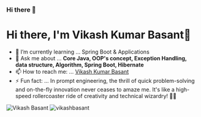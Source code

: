 ### Hi there 👋

<!--
**vikashbasant/vikashbasant** is a ✨ _special_ ✨ repository because its `README.md` (this file) appears on your GitHub profile.
-->


<h1 algin="center">Hi there, I'm Vikash Kumar Basant👋</h1>

- 🌱 I’m currently learning ... <storng>Spring Boot & Applications </storng> 
- 💬 Ask me about ... <strong>Core Java, OOP's concept, Exception Handling, data structure, Algorithm, Spring Boot, Hibernate </strong>
- 📫 How to reach me: ... <a href="https://www.linkedin.com/in/basantvikash360/" target="_blank">Vikash Kumar Basant</a>
- ⚡ Fun fact: ... In prompt engineering, the thrill of quick problem-solving and on-the-fly innovation never ceases to amaze me. It's like a high-speed rollercoaster ride of creativity and technical wizardry! 🎢🚀


  

<p algin="center">
  <img src="![vikash-info](https://github.com/vikashbasant/vikashbasant/assets/49556058/96f5f166-7efa-45d2-bde3-712548d1d6f8)
" alt="Vikash Basant">
  <img src="https://github-readme-stats.vercel.app/api?username=vikashbasant&show_icons=true" alt="vikashbasant">
</p>
<p algin="center">
  <a href="https://www.linkedin.com/in/basantvikash360/" target="_blank"><img src="[https://icons8.com/icon/xuvGCOXi8Wyg/linkedin](https://icons8.com/icon/xuvGCOXi8Wyg/linkedin)https://icons8.com/icon/xuvGCOXi8Wyg/linkedin" height="30" width="30>LinkedIn</a>
  
</p>
